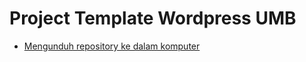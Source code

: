 # Project Template Wordpress UMB

* [Mengunduh repository ke dalam komputer](http://https://umy.ac.id)

